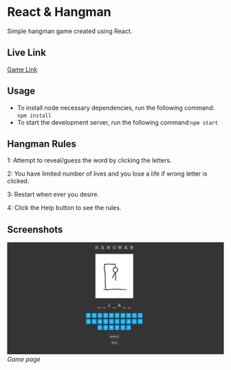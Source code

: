 # React & Hangman

Simple hangman game created using React.

## Live Link

[Game Link](https://6596d6ec48019a050372f148--harmonious-zuccutto-6382c3.netlify.app)

## Usage
- To install node necessary dependencies, run the following command: `npm install`
- To start the development server, run the following command:`npm start`

## Hangman Rules

1: Attempt to reveal/guess the word by clicking the letters.

2: You have limited number of lives and you lose a life if wrong letter is clicked.

3: Restart when ever you desire.

4: Click the Help button to see the rules.

## Screenshots

![Screenshot 1](screenshots/game.png)
*Game page*
